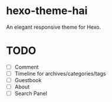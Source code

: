 # hexo-theme-hai
An elegant responsive theme for Hexo.

# TODO
- [ ] Comment
- [ ] Timeline for archives/categories/tags
- [ ] Guestbook
- [ ] About
- [ ] Search Panel